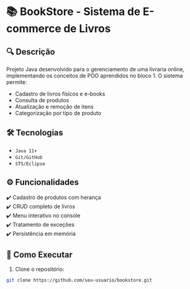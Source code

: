 # 📚 BookStore - Sistema de E-commerce de Livros

## 🔍 Descrição
Projeto Java desenvolvido para o gerenciamento de uma livraria online, implementando os conceitos de POO aprendidos no bloco 1. O sistema permite:

- Cadastro de livros físicos e e-books
- Consulta de produtos
- Atualização e remoção de itens
- Categorização por tipo de produto

## 🛠 Tecnologias
- `Java 11+`
- `Git/GitHub`
- `STS/Eclipse`



## ⚙️ Funcionalidades
✔️ Cadastro de produtos com herança  
✔️ CRUD completo de livros  
✔️ Menu interativo no console  
✔️ Tratamento de exceções  
✔️ Persistência em memória  

## 🚀 Como Executar
1. Clone o repositório:
```bash
git clone https://github.com/seu-usuario/bookstore.git
